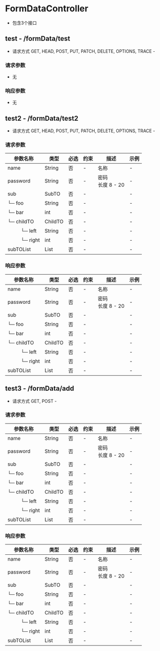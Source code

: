 
# FormDataController
* 包含3个接口

## test - /formData/test
* 请求方式 GET, HEAD, POST, PUT, PATCH, DELETE, OPTIONS, TRACE - 

### **请求参数**
* 无

### **响应参数**
* 无

## test2 - /formData/test2
* 请求方式 GET, HEAD, POST, PUT, PATCH, DELETE, OPTIONS, TRACE - 

### **请求参数**
| 参数名称 | 类型  | 必选  | 约束  | 描述  | 示例  |
|------|-----|-----|-----|-----|-----|
|name|String|否|-|名称|-|
|password|String|否|-|密码<br>长度 8 - 20|-|
|sub|SubTO|否|-||-|
|└─ foo|String|否|-||-|
|└─ bar|int|否|-||-|
|└─ childTO|ChildTO|否|-||-|
|&nbsp;&nbsp;&nbsp;&nbsp;&nbsp;&nbsp;&nbsp;&nbsp;&nbsp;&nbsp;└─ left|String|否|-||-|
|&nbsp;&nbsp;&nbsp;&nbsp;&nbsp;&nbsp;&nbsp;&nbsp;&nbsp;&nbsp;└─ right|int|否|-||-|
|subTOList|List|否|-||-|

### **响应参数**
| 参数名称 | 类型  | 必选  | 约束  | 描述  | 示例  |
|------|-----|-----|-----|-----|-----|
|name|String|否|-|名称|-|
|password|String|否|-|密码<br>长度 8 - 20|-|
|sub|SubTO|否|-||-|
|└─ foo|String|否|-||-|
|└─ bar|int|否|-||-|
|└─ childTO|ChildTO|否|-||-|
|&nbsp;&nbsp;&nbsp;&nbsp;&nbsp;&nbsp;&nbsp;&nbsp;&nbsp;&nbsp;└─ left|String|否|-||-|
|&nbsp;&nbsp;&nbsp;&nbsp;&nbsp;&nbsp;&nbsp;&nbsp;&nbsp;&nbsp;└─ right|int|否|-||-|
|subTOList|List|否|-||-|

## test3 - /formData/add
* 请求方式 GET, POST - 

### **请求参数**
| 参数名称 | 类型  | 必选  | 约束  | 描述  | 示例  |
|------|-----|-----|-----|-----|-----|
|name|String|否|-|名称|-|
|password|String|否|-|密码<br>长度 8 - 20|-|
|sub|SubTO|否|-||-|
|└─ foo|String|否|-||-|
|└─ bar|int|否|-||-|
|└─ childTO|ChildTO|否|-||-|
|&nbsp;&nbsp;&nbsp;&nbsp;&nbsp;&nbsp;&nbsp;&nbsp;&nbsp;&nbsp;└─ left|String|否|-||-|
|&nbsp;&nbsp;&nbsp;&nbsp;&nbsp;&nbsp;&nbsp;&nbsp;&nbsp;&nbsp;└─ right|int|否|-||-|
|subTOList|List|否|-||-|

### **响应参数**
| 参数名称 | 类型  | 必选  | 约束  | 描述  | 示例  |
|------|-----|-----|-----|-----|-----|
|name|String|否|-|名称|-|
|password|String|否|-|密码<br>长度 8 - 20|-|
|sub|SubTO|否|-||-|
|└─ foo|String|否|-||-|
|└─ bar|int|否|-||-|
|└─ childTO|ChildTO|否|-||-|
|&nbsp;&nbsp;&nbsp;&nbsp;&nbsp;&nbsp;&nbsp;&nbsp;&nbsp;&nbsp;└─ left|String|否|-||-|
|&nbsp;&nbsp;&nbsp;&nbsp;&nbsp;&nbsp;&nbsp;&nbsp;&nbsp;&nbsp;└─ right|int|否|-||-|
|subTOList|List|否|-||-|
